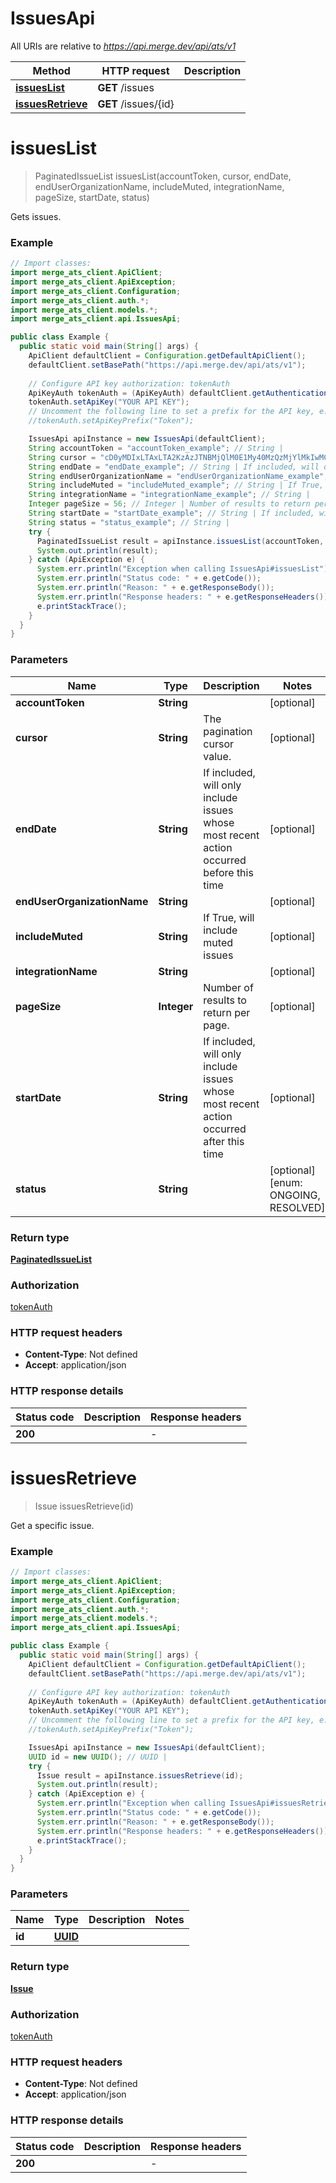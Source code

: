 # IssuesApi

All URIs are relative to *https://api.merge.dev/api/ats/v1*

Method | HTTP request | Description
------------- | ------------- | -------------
[**issuesList**](IssuesApi.md#issuesList) | **GET** /issues | 
[**issuesRetrieve**](IssuesApi.md#issuesRetrieve) | **GET** /issues/{id} | 


<a name="issuesList"></a>
# **issuesList**
> PaginatedIssueList issuesList(accountToken, cursor, endDate, endUserOrganizationName, includeMuted, integrationName, pageSize, startDate, status)



Gets issues.

### Example
```java
// Import classes:
import merge_ats_client.ApiClient;
import merge_ats_client.ApiException;
import merge_ats_client.Configuration;
import merge_ats_client.auth.*;
import merge_ats_client.models.*;
import merge_ats_client.api.IssuesApi;

public class Example {
  public static void main(String[] args) {
    ApiClient defaultClient = Configuration.getDefaultApiClient();
    defaultClient.setBasePath("https://api.merge.dev/api/ats/v1");
    
    // Configure API key authorization: tokenAuth
    ApiKeyAuth tokenAuth = (ApiKeyAuth) defaultClient.getAuthentication("tokenAuth");
    tokenAuth.setApiKey("YOUR API KEY");
    // Uncomment the following line to set a prefix for the API key, e.g. "Token" (defaults to null)
    //tokenAuth.setApiKeyPrefix("Token");

    IssuesApi apiInstance = new IssuesApi(defaultClient);
    String accountToken = "accountToken_example"; // String | 
    String cursor = "cD0yMDIxLTAxLTA2KzAzJTNBMjQlM0E1My40MzQzMjYlMkIwMCUzQTAw"; // String | The pagination cursor value.
    String endDate = "endDate_example"; // String | If included, will only include issues whose most recent action occurred before this time
    String endUserOrganizationName = "endUserOrganizationName_example"; // String | 
    String includeMuted = "includeMuted_example"; // String | If True, will include muted issues
    String integrationName = "integrationName_example"; // String | 
    Integer pageSize = 56; // Integer | Number of results to return per page.
    String startDate = "startDate_example"; // String | If included, will only include issues whose most recent action occurred after this time
    String status = "status_example"; // String | 
    try {
      PaginatedIssueList result = apiInstance.issuesList(accountToken, cursor, endDate, endUserOrganizationName, includeMuted, integrationName, pageSize, startDate, status);
      System.out.println(result);
    } catch (ApiException e) {
      System.err.println("Exception when calling IssuesApi#issuesList");
      System.err.println("Status code: " + e.getCode());
      System.err.println("Reason: " + e.getResponseBody());
      System.err.println("Response headers: " + e.getResponseHeaders());
      e.printStackTrace();
    }
  }
}
```

### Parameters

Name | Type | Description  | Notes
------------- | ------------- | ------------- | -------------
 **accountToken** | **String**|  | [optional]
 **cursor** | **String**| The pagination cursor value. | [optional]
 **endDate** | **String**| If included, will only include issues whose most recent action occurred before this time | [optional]
 **endUserOrganizationName** | **String**|  | [optional]
 **includeMuted** | **String**| If True, will include muted issues | [optional]
 **integrationName** | **String**|  | [optional]
 **pageSize** | **Integer**| Number of results to return per page. | [optional]
 **startDate** | **String**| If included, will only include issues whose most recent action occurred after this time | [optional]
 **status** | **String**|  | [optional] [enum: ONGOING, RESOLVED]

### Return type

[**PaginatedIssueList**](PaginatedIssueList.md)

### Authorization

[tokenAuth](../README.md#tokenAuth)

### HTTP request headers

 - **Content-Type**: Not defined
 - **Accept**: application/json

### HTTP response details
| Status code | Description | Response headers |
|-------------|-------------|------------------|
**200** |  |  -  |

<a name="issuesRetrieve"></a>
# **issuesRetrieve**
> Issue issuesRetrieve(id)



Get a specific issue.

### Example
```java
// Import classes:
import merge_ats_client.ApiClient;
import merge_ats_client.ApiException;
import merge_ats_client.Configuration;
import merge_ats_client.auth.*;
import merge_ats_client.models.*;
import merge_ats_client.api.IssuesApi;

public class Example {
  public static void main(String[] args) {
    ApiClient defaultClient = Configuration.getDefaultApiClient();
    defaultClient.setBasePath("https://api.merge.dev/api/ats/v1");
    
    // Configure API key authorization: tokenAuth
    ApiKeyAuth tokenAuth = (ApiKeyAuth) defaultClient.getAuthentication("tokenAuth");
    tokenAuth.setApiKey("YOUR API KEY");
    // Uncomment the following line to set a prefix for the API key, e.g. "Token" (defaults to null)
    //tokenAuth.setApiKeyPrefix("Token");

    IssuesApi apiInstance = new IssuesApi(defaultClient);
    UUID id = new UUID(); // UUID | 
    try {
      Issue result = apiInstance.issuesRetrieve(id);
      System.out.println(result);
    } catch (ApiException e) {
      System.err.println("Exception when calling IssuesApi#issuesRetrieve");
      System.err.println("Status code: " + e.getCode());
      System.err.println("Reason: " + e.getResponseBody());
      System.err.println("Response headers: " + e.getResponseHeaders());
      e.printStackTrace();
    }
  }
}
```

### Parameters

Name | Type | Description  | Notes
------------- | ------------- | ------------- | -------------
 **id** | [**UUID**](.md)|  |

### Return type

[**Issue**](Issue.md)

### Authorization

[tokenAuth](../README.md#tokenAuth)

### HTTP request headers

 - **Content-Type**: Not defined
 - **Accept**: application/json

### HTTP response details
| Status code | Description | Response headers |
|-------------|-------------|------------------|
**200** |  |  -  |

